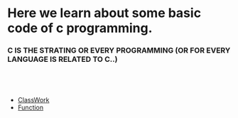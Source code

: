 # Here we learn about some basic code of c programming.

### C IS THE STRATING OR EVERY PROGRAMMING (OR FOR EVERY LANGUAGE IS RELATED TO C..)
<br>

#
- [ClassWork](/classwork/README.md)
- [Function](/function/)
#